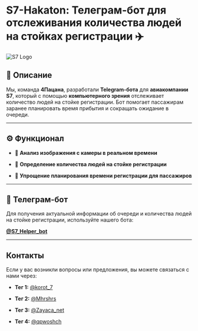 # S7-Hakaton: Телеграм-бот для отслеживания количества людей на стойках регистрации ✈️

![S7 Logo](https://upload.wikimedia.org/wikipedia/commons/a/a6/S7_Airlines_logo.svg)

## 📌 Описание

Мы, команда **4Пацана**, разработали **Telegram-бота** для **авиакомпании S7**, который с помощью **компьютерного зрения** отслеживает количество людей на стойке регистрации. Бот помогает пассажирам заранее планировать время прибытия и сокращать ожидание в очереди.

---

## ⚙️ Функционал

- 📸 **Анализ изображения с камеры в реальном времени**

- 🤖 **Определение количества людей на стойке регистрации**

- 🚀 **Упрощение планирования времени регистрации для пассажиров**

---

## 🤖 Телеграм-бот

Для получения актуальной информации об очереди и количества людей на стойке регистрации, используйте нашего бота:

[**@S7_Helper_bot**](https://t.me/S7_Helper_bot)

---

## Контакты

Если у вас возникли вопросы или предложения, вы можете связаться с нами через:

- **Тег 1:** [@korot_7](https://t.me/korot_7)
  
- **Тег 2:** [@Mhrshrs](https://t.me/Mhrshrs)
  
- **Тег 3:** [@Zayaca_net](https://t.me/Zayaca_net)
  
- **Тег 4:** [@qpwoshch](https://t.me/qpwoshch)
  
